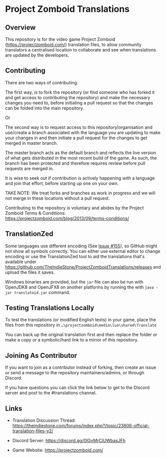 # Project Zomboid Translations

## Overview
This repository is for the video game Project Zomboid (https://projectzomboid.com/) translation files, to allow community translators a centralised location to collaborate and see when translations are updated by the developers.

## Contributing

There are two ways of contributing.

The first way, is to fork the repository (or find someone who has forked it and get access to contributing the repository) and make the necessary changes you need to, before initiating a pull request so that the changes can be folded into the main repository.

Or

The second way is to request access to this repository/organisation and use/create a branch associated with the language you are updating to make your changes in and then initiate a pull request for the changes to get merged in master branch.

The master branch acts as the default branch and reflects the live version of what gets distributed in the most recent build of the game. As such, the branch has been protected and therefore requires review before pull requests are merged in.

It is wise to seek out if contribution is actively happening with a language and join that effort, before starting up one on your own.

TAKE NOTE: We treat forks and branches as work in progress and we will not merge in these locations without a pull request.

Contributing to the repository is voluntary and abides by the Project Zomboid Terms & Conditions: https://projectzomboid.com/blog/2013/09/terms-conditions/

## TranslationZed

Some languages use different encoding (See [Issue #155](https://github.com/TheIndieStone/ProjectZomboidTranslations/issues/155)), so GitHub might not show all symbols correctly. You can either use external editor to change encoding or use the TranslationZed tool to aid the translations that's available under https://github.com/TheIndieStone/ProjectZomboidTranslations/releases and upload the files it saves.

Windows binaries are provided, but the `jar` file can also be run with OpenJDK8 and OpenJFX8 on another platforms by running the with `java -jar translatoid.jar` command.

## Testing Translations Locally

To test the translations (or modified English texts) in your game, place the files from this repository in `…\projectzomboid\media\lua\shared\Translate`

You can back up the original translation first and then replace the folder or make a copy or a symbolic/hard link to a mirror of this repository.

## Joining As Contributor

If you want to join as a contributor instead of forking, then create an issue or send a message to the repository maintainers/admins, or through Discord.

If you have questions you can click the link below to get to the Discord server and post to the #translations channel.

## Links

* Translation Discussion Thread: https://theindiestone.com/forums/index.php?/topic/23806-official-translation-files-v2/

* Discord Server: https://discord.gg/0lGvMrCiUWbasJFh

* Game Website: https://projectzomboid.com/
